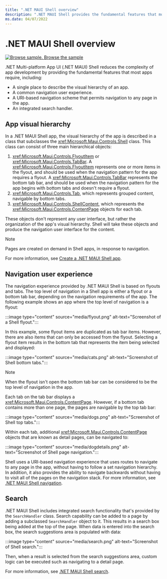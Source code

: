 ```yaml
---
title: ".NET MAUI Shell overview"
description: ".NET MAUI Shell provides the fundamental features that most apps require, including a common navigation user experience, a URI-based navigation scheme, and an integrated search handler."
ms.date: 04/07/2022
---
```


# .NET MAUI Shell overview

[![Browse sample.](~/media/code-sample.png) Browse the sample](/samples/dotnet/maui-samples/fundamentals-shell)

.NET Multi-platform App UI (.NET MAUI) Shell reduces the complexity of app development by providing the fundamental features that most apps require, including:

- A single place to describe the visual hierarchy of an app.
- A common navigation user experience.
- A URI-based navigation scheme that permits navigation to any page in the app.
- An integrated search handler.

## App visual hierarchy

In a .NET MAUI Shell app, the visual hierarchy of the app is described in a class that subclasses the <xref:Microsoft.Maui.Controls.Shell> class. This class can consist of three main hierarchical objects:

1. <xref:Microsoft.Maui.Controls.FlyoutItem> or <xref:Microsoft.Maui.Controls.TabBar>. A <xref:Microsoft.Maui.Controls.FlyoutItem> represents one or more items in the flyout, and should be used when the navigation pattern for the app requires a flyout. A <xref:Microsoft.Maui.Controls.TabBar> represents the bottom tab bar, and should be used when the navigation pattern for the app begins with bottom tabs and doesn't require a flyout.
1. <xref:Microsoft.Maui.Controls.Tab>, which represents grouped content, navigable by bottom tabs.
1. <xref:Microsoft.Maui.Controls.ShellContent>, which represents the <xref:Microsoft.Maui.Controls.ContentPage> objects for each tab.

These objects don't represent any user interface, but rather the organization of the app's visual hierarchy. Shell will take these objects and produce the navigation user interface for the content.

> [!NOTE]
> Pages are created on demand in Shell apps, in response to navigation.

For more information, see [Create a .NET MAUI Shell app](create.md).

## Navigation user experience

The navigation experience provided by .NET MAUI Shell is based on flyouts and tabs. The top level of navigation in a Shell app is either a flyout or a bottom tab bar, depending on the navigation requirements of the app. The following example shows an app where the top level of navigation is a flyout:

:::image type="content" source="media/flyout.png" alt-text="Screenshot of a Shell flyout.":::

In this example, some flyout items are duplicated as tab bar items. However, there are also items that can only be accessed from the flyout. Selecting a flyout item results in the bottom tab that represents the item being selected and displayed:

:::image type="content" source="media/cats.png" alt-text="Screenshot of Shell bottom tabs.":::

> [!NOTE]
> When the flyout isn't open the bottom tab bar can be considered to be the top level of navigation in the app.

Each tab on the tab bar displays a <xref:Microsoft.Maui.Controls.ContentPage>. However, if a bottom tab contains more than one page, the pages are navigable by the top tab bar:

:::image type="content" source="media/dogs.png" alt-text="Screenshot of Shell top tabs.":::

Within each tab, additional <xref:Microsoft.Maui.Controls.ContentPage> objects that are known as detail pages, can be navigated to:

:::image type="content" source="media/dogdetails.png" alt-text="Screenshot of Shell page navigation.":::

Shell uses a URI-based navigation experience that uses routes to navigate to any page in the app, without having to follow a set navigation hierarchy. In addition, it also provides the ability to navigate backwards without having to visit all of the pages on the navigation stack. For more information, see [.NET MAUI Shell navigation](navigation.md).

## Search

.NET MAUI Shell includes integrated search functionality that's provided by the `SearchHandler` class. Search capability can be added to a page by adding a subclassed `SearchHandler` object to it. This results in a search box being added at the top of the page. When data is entered into the search box, the search suggestions area is populated with data:

:::image type="content" source="media/search.png" alt-text="Screenshot of Shell search.":::

Then, when a result is selected from the search suggestions area, custom logic can be executed such as navigating to a detail page.

For more information, see [.NET MAUI Shell search](search.md).
